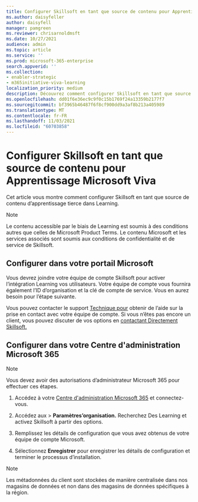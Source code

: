 ```yaml
---
title: Configurer Skillsoft en tant que source de contenu pour Apprentissage Microsoft Viva
ms.author: daisyfeller
author: daisyfell
manager: pamgreen
ms.reviewer: chrisarnoldmsft
ms.date: 10/27/2021
audience: admin
ms.topic: article
ms.service: ''
ms.prod: microsoft-365-enterprise
search.appverid: ''
ms.collection:
- enabler-strategic
- m365initiative-viva-learning
localization_priority: medium
description: Découvrez comment configurer Skillsoft en tant que source de contenu d’apprentissage pour Apprentissage Microsoft Viva.
ms.openlocfilehash: dd01f6e36ec9c9f0c15b1769f24a13359b2177f7
ms.sourcegitcommit: bf3965b46487f6f8cf900dd9a3af8b213a405989
ms.translationtype: MT
ms.contentlocale: fr-FR
ms.lasthandoff: 11/03/2021
ms.locfileid: "60703858"
---
```

# <a name="configure-skillsoft-as-a-content-source-for-microsoft-viva-learning"></a>Configurer Skillsoft en tant que source de contenu pour Apprentissage Microsoft Viva

Cet article vous montre comment configurer Skillsoft en tant que source de contenu d’apprentissage tierce dans Learning.

>[!NOTE]
>Le contenu accessible par le biais de Learning est soumis à des conditions autres que celles de Microsoft Product Terms. Le contenu Microsoft et les services associés sont soumis aux conditions de confidentialité et de service de Skillsoft.

## <a name="configure-in-your-skillsoft-portal"></a>Configurer dans votre portail Microsoft

Vous devrez joindre votre équipe de compte Skillsoft pour activer l’intégration Learning vos utilisateurs. Votre équipe de compte vous fournira également l’ID d’organisation et la clé de compte de service. Vous en aurez besoin pour l’étape suivante.

Vous pouvez contacter le support [Technique pour](https://support.skillsoft.com/percipio/) obtenir de l’aide sur la prise en contact avec votre équipe de compte. Si vous n’êtes pas encore un client, vous pouvez discuter de vos options en [contactant Directement Skillsoft.](https://www.skillsoft.com/about/contact-us)

## <a name="configure-in-your-microsoft-365-admin-center"></a>Configurer dans votre Centre d'administration Microsoft 365

>[!NOTE]
>Vous devez avoir des autorisations d’administrateur Microsoft 365 pour effectuer ces étapes.

1. Accédez à votre [Centre d'administration Microsoft 365](https://admin.microsoft.com) et connectez-vous.

2. Accédez aux  >  **Paramètres’organisation.** Recherchez Des Learning et activez Skillsoft à partir des options.

3. Remplissez les détails de configuration que vous avez obtenus de votre équipe de compte Microsoft.

4. Sélectionnez **Enregistrer** pour enregistrer les détails de configuration et terminer le processus d’installation.

>[!NOTE]
>Les métadonnées du client sont stockées de manière centralisée dans nos magasins de données et non dans des magasins de données spécifiques à la région.
